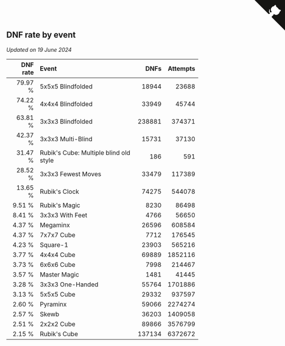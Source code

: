 ## DNF rate by event

*Updated on 19 June 2024*

| DNF rate | Event | DNFs | Attempts |
| ---: | :--- | ---: | ---: |
| 79.97 % | 5x5x5 Blindfolded | 18944 | 23688 |
| 74.22 % | 4x4x4 Blindfolded | 33949 | 45744 |
| 63.81 % | 3x3x3 Blindfolded | 238881 | 374371 |
| 42.37 % | 3x3x3 Multi-Blind | 15731 | 37130 |
| 31.47 % | Rubik's Cube: Multiple blind old style | 186 | 591 |
| 28.52 % | 3x3x3 Fewest Moves | 33479 | 117389 |
| 13.65 % | Rubik's Clock | 74275 | 544078 |
| 9.51 % | Rubik's Magic | 8230 | 86498 |
| 8.41 % | 3x3x3 With Feet | 4766 | 56650 |
| 4.37 % | Megaminx | 26596 | 608584 |
| 4.37 % | 7x7x7 Cube | 7712 | 176545 |
| 4.23 % | Square-1 | 23903 | 565216 |
| 3.77 % | 4x4x4 Cube | 69889 | 1852116 |
| 3.73 % | 6x6x6 Cube | 7998 | 214467 |
| 3.57 % | Master Magic | 1481 | 41445 |
| 3.28 % | 3x3x3 One-Handed | 55764 | 1701886 |
| 3.13 % | 5x5x5 Cube | 29332 | 937597 |
| 2.60 % | Pyraminx | 59066 | 2274274 |
| 2.57 % | Skewb | 36203 | 1409058 |
| 2.51 % | 2x2x2 Cube | 89866 | 3576799 |
| 2.15 % | Rubik's Cube | 137134 | 6372672 |


<a href="https://github.com/jonatanklosko/wca_statistics" class="github-corner" aria-label="View source on Github"><svg width="80" height="80" viewBox="0 0 250 250" style="fill:#151513; color:#fff; position: absolute; top: 0; border: 0; right: 0;" aria-hidden="true"><path d="M0,0 L115,115 L130,115 L142,142 L250,250 L250,0 Z"></path><path d="M128.3,109.0 C113.8,99.7 119.0,89.6 119.0,89.6 C122.0,82.7 120.5,78.6 120.5,78.6 C119.2,72.0 123.4,76.3 123.4,76.3 C127.3,80.9 125.5,87.3 125.5,87.3 C122.9,97.6 130.6,101.9 134.4,103.2" fill="currentColor" style="transform-origin: 130px 106px;" class="octo-arm"></path><path d="M115.0,115.0 C114.9,115.1 118.7,116.5 119.8,115.4 L133.7,101.6 C136.9,99.2 139.9,98.4 142.2,98.6 C133.8,88.0 127.5,74.4 143.8,58.0 C148.5,53.4 154.0,51.2 159.7,51.0 C160.3,49.4 163.2,43.6 171.4,40.1 C171.4,40.1 176.1,42.5 178.8,56.2 C183.1,58.6 187.2,61.8 190.9,65.4 C194.5,69.0 197.7,73.2 200.1,77.6 C213.8,80.2 216.3,84.9 216.3,84.9 C212.7,93.1 206.9,96.0 205.4,96.6 C205.1,102.4 203.0,107.8 198.3,112.5 C181.9,128.9 168.3,122.5 157.7,114.1 C157.9,116.9 156.7,120.9 152.7,124.9 L141.0,136.5 C139.8,137.7 141.6,141.9 141.8,141.8 Z" fill="currentColor" class="octo-body"></path></svg></a><style>.github-corner:hover .octo-arm{animation:octocat-wave 560ms ease-in-out}@keyframes octocat-wave{0%,100%{transform:rotate(0)}20%,60%{transform:rotate(-25deg)}40%,80%{transform:rotate(10deg)}}@media (max-width:500px){.github-corner:hover .octo-arm{animation:none}.github-corner .octo-arm{animation:octocat-wave 560ms ease-in-out}}</style>
